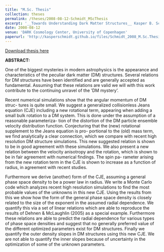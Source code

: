 ```yaml
---
title: "M.Sc. Thesis"
collection: theses
permalink: /theses/2008-08-12-Schmidt_MScThesis
excerpt: '__Towards Understanding Dark Matter Structures__ Kasper B. Schmidt (2008)'
date: 2008-08-12
venue: 'DARK Cosmology Center, University of Copenhagen'
paperurl: 'http://kasperschmidt.github.io/files/Schmidt_2008_M.Sc.Thesis.pdf'
---
```


[Download thesis here](http://kasperschmidt.github.io/files/Schmidt_2008_M.Sc.Thesis.pdf)

__ABSTRACT:__

One of the biggest mysteries in modern astrophysics is the appearance and characteristics of the peculiar dark matter (DM) structures. Several relations for DM structures have been identified and are generally accepted as fundamental. Assuming that these relations are valid we will with this work contribute to the continuing unravel of the ’DM mystery’.Recent numerical simulations show that the angular momentum of DM struc- tures is quite small. We suggest a generalized collisionless Jeans equation (CJE) including a new rotational term, appearing when adding a small bulk rotation to a DM system. This is done under the assumption of a reasonable parameteriza- tion of the distortion of the DM particle ensemble velocity distribution function. Conjecturing that the (new) rotational supplement to the Jeans equation is pro- portional to the (old) mass term, we find analytically a clear connection, which we compare with recent high resolution DM structure simulations. This new suggested relation is shown to be in good agreement with these simulations. We also present a new relation between the velocity anisotropy and the rotation, which is shown to be in fair agreement with numerical findings. The spin pa- rameter arising from the new rotation term in the CJE is shown to increase as a function of radius, in agreement with recent studies.Furthermore we derive (another) form of the CJE, assuming a general phase space density to be a power law in radius. We write a Monte Carlo code which analyzes recent high resolution simulations to find the most probable values of the unknowns in this new CJE. Using the results from this we show how the form of the general phase space density is closely related to the size of the exponent in the assumed radial dependence. We quantify this via a set of linear relations which are able to reproduce the results of Dehnen & McLaughlin (2005) as a special example. Furthermore these relations are able to predict the radial dependence for various types of phase space densities and suggest that no generally preferred value of the different optimized parameters exist for DM structures. Finally we quantify the outer density slopes in DM structures using this new CJE. We are not able to quantify the inner slopes because of uncertainty in the optimization of some of the unknown parameters.